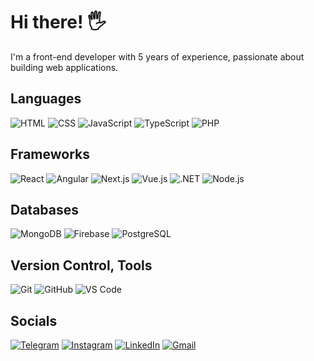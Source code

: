 # Hi there! 🖐️

I'm a front-end developer with 5 years of experience, passionate about building web applications.

## Languages
![HTML](https://img.shields.io/badge/HTML-03449F.svg?logo=HTML5&style=for-the-badge&logoColor=E9D54D)
![CSS](https://img.shields.io/badge/CSS-03449F.svg?logo=CSS3&style=for-the-badge&logoColor=white)
![JavaScript](https://img.shields.io/badge/JavaScript-03449F.svg?logo=JavaScript&style=for-the-badge&logoColor=E9D54D)
![TypeScript](https://img.shields.io/badge/TypeScript-03449F.svg?logo=TypeScript&style=for-the-badge&logoColor=007ACC)
![PHP](https://img.shields.io/badge/PHP-03449F.svg?logo=PHP&style=for-the-badge&logoColor=ccc)

## Frameworks
![React](https://img.shields.io/badge/React-03449F.svg?logo=React&style=for-the-badge&logoColor=F8C52C)
![Angular](https://img.shields.io/badge/Angular-03449F.svg?logo=Angular&style=for-the-badge&logoColor=white)
![Next.js](https://img.shields.io/badge/Next.js-03449F.svg?logo=Next.js&style=for-the-badge&logoColor=black)
![Vue.js](https://img.shields.io/badge/Vue.js-03449F.svg?logo=vue.js&style=for-the-badge&logoColor=green)
![.NET](https://img.shields.io/badge/.NET-03449F.svg?logo=.net&style=for-the-badge&logoColor=E5D3FF)
![Node.js](https://img.shields.io/badge/Node.js-03449F.svg?logo=Node.js&style=for-the-badge&logoColor=white)


## Databases
![MongoDB](https://img.shields.io/badge/MongoDB-03449F.svg?logo=mongodb&style=for-the-badge&logoColor=white)
![Firebase](https://img.shields.io/badge/Firebase-03449F.svg?logo=firebase&style=for-the-badge)
![PostgreSQL](https://img.shields.io/badge/PostgreSQL-03449F.svg?logo=postgresql&style=for-the-badge&logoColor=white)

## Version Control, Tools
![Git](https://img.shields.io/badge/Git-03449F.svg?logo=git&style=for-the-badge&logoColor=white)
![GitHub](https://img.shields.io/badge/GitHub-03449F.svg?logo=github&style=for-the-badge&logoColor=white)
![VS Code](https://img.shields.io/badge/VS_Code-03449F.svg?logo=visual-studio-code&style=for-the-badge&logoColor=007ACC)

## Socials
[![Telegram](https://img.shields.io/badge/-Telegram-03449F?style=for-the-badge&logo=telegram&logoColor=27A0D9)](https://t.me/mnosov622)
[![Instagram](https://img.shields.io/badge/-Instagram-03449F?style=for-the-badge&logo=instagram&logoColor=B4068E)](https://www.instagram.com/max_n87)
[![LinkedIn](https://img.shields.io/badge/-LinkedIn-03449F?style=for-the-badge&logo=linkedin&logoColor=007BB6)](https://www.linkedin.com/in/maxim-nosov-828894220/)
[![Gmail](https://img.shields.io/badge/Gmail-03449F.svg?logo=Gmail&style=for-the-badge&logoColor=white)](mailto:mnosov622@gmail.com)
